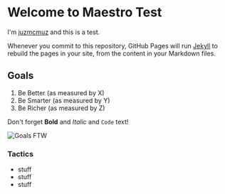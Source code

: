 # Welcome to Maestro Test

I'm [juzmcmuz](https://www.juzmcmuz.com) and this is a test.

Whenever you commit to this repository, GitHub Pages will run [Jekyll](https://jekyllrb.com/) to rebuild the pages in your site, from the content in your Markdown files.

## Goals

1. Be Better (as measured by X)
2. Be Smarter (as measured by Y)
3. Be Richer (as measured by Z)

Don't forget **Bold** and _Italic_ and `Code` text!

![Goals FTW](http://californiasupplementalexam.com/wp-content/uploads/2014/01/Goal.jpg)

### Tactics

- stuff
- stuff
- stuff
